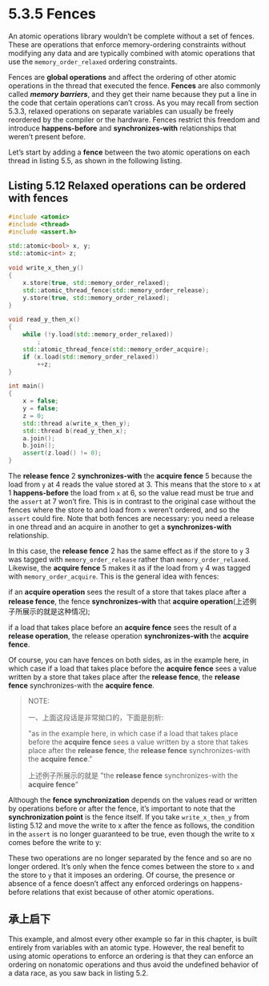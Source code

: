 # 5.3.5 Fences

An atomic operations library wouldn’t be complete without a set of fences. These are operations that enforce memory-ordering constraints without modifying any data and are typically combined with atomic operations that use the `memory_order_relaxed` ordering constraints.

Fences are **global operations** and affect the ordering of other atomic operations in the thread that executed the fence. **Fences** are also commonly
called ***memory barriers***, and they get their name because they put a line in the code that certain operations can’t cross. As you may recall from section 5.3.3, relaxed operations on separate variables can usually be freely reordered by the compiler or the hardware. Fences restrict this freedom and introduce **happens-before** and **synchronizes-with** relationships that weren’t present before.

Let’s start by adding a **fence** between the two atomic operations on each thread in listing 5.5, as shown in the following listing.

## Listing 5.12 Relaxed operations can be ordered with fences



```c++
#include <atomic>
#include <thread>
#include <assert.h>

std::atomic<bool> x, y;
std::atomic<int> z;

void write_x_then_y()
{
    x.store(true, std::memory_order_relaxed);
    std::atomic_thread_fence(std::memory_order_release);
    y.store(true, std::memory_order_relaxed);
}

void read_y_then_x()
{
    while (!y.load(std::memory_order_relaxed))
        ;
    std::atomic_thread_fence(std::memory_order_acquire);
    if (x.load(std::memory_order_relaxed))
        ++z;
}

int main()
{
    x = false;
    y = false;
    z = 0;
    std::thread a(write_x_then_y);
    std::thread b(read_y_then_x);
    a.join();
    b.join();
    assert(z.load() != 0);
}
```

The **release fence** 2 **synchronizes-with** the **acquire fence** 5 because the load from `y` at 4 reads the value stored at 3. This means that the store to `x` at 1 **happens-before** the load from `x` at 6, so the value read must be true and the `assert` at 7 won’t fire. This is in contrast to the original case without the fences where the store to and load from `x` weren’t ordered, and so the `assert` could fire. Note that both fences are necessary: you need a release in one thread and an acquire in another to get a **synchronizes-with** relationship.

In this case, the **release fence** 2 has the same effect as if the store to `y` 3 was tagged with `memory_order_release` rather than `memory_order_relaxed`. Likewise, the **acquire fence** 5 makes it as if the load from `y` 4 was tagged with `memory_order_acquire`. This is the general idea with fences: 

if an **acquire operation** sees the result of a store that takes place after a **release fence**, the fence **synchronizes-with** that **acquire operation**(上述例子所展示的就是这种情况); 

if a load that takes place before an **acquire fence** sees the result of a **release operation**, the release operation **synchronizes-with** the **acquire fence**. 

Of course, you can have fences on both sides, as in the example here, in which case if a load that takes place before the **acquire fence** sees a value written by a store that takes place after the **release fence**, the **release fence** synchronizes-with the **acquire fence**.

> NOTE:
>
> 一、上面这段话是非常拗口的，下面是剖析:
>
> "as in the example here, in which case if a load that takes place before the **acquire fence** sees a value written by a store that takes place after the **release fence**, the **release fence** synchronizes-with the **acquire fence**."
>
> 上述例子所展示的就是 "the **release fence** synchronizes-with the **acquire fence**"

Although the **fence synchronization** depends on the values read or written by operations before or after the fence, it’s important to note that the **synchronization point** is the fence itself. If you take `write_x_then_y` from listing 5.12 and move the write to x after the fence as follows, the condition in the `assert` is no longer guaranteed to be true, even though the write to x comes before the write to y:





These two operations are no longer separated by the fence and so are no longer ordered. It’s only when the fence comes between the store to `x` and the store to `y` that it imposes an ordering. Of course, the presence or absence of a fence doesn’t affect any enforced orderings on happens-before relations that exist because of other atomic operations.



## 承上启下

This example, and almost every other example so far in this chapter, is built entirely from variables with an atomic type. However, the real benefit to using atomic operations to enforce an ordering is that they can enforce an ordering on nonatomic operations and thus avoid the undefined behavior of a data race, as you saw back in listing 5.2.